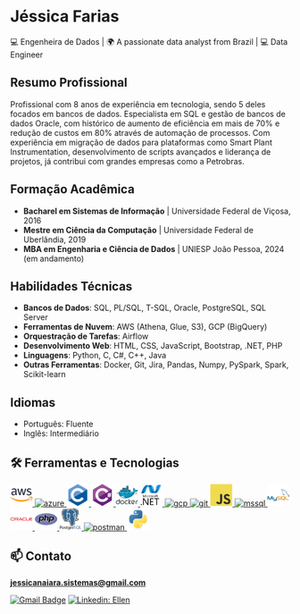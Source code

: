 <h1> Jéssica Farias</h1>

 <p>💻 Engenheira de Dados | 🌍 A passionate data analyst from Brazil | 💻 Data Engineer </p>

## Resumo Profissional

Profissional com 8 anos de experiência em tecnologia, sendo 5 deles focados em bancos de dados. Especialista em SQL e gestão de bancos de dados Oracle, com histórico de aumento de eficiência em mais de 70% e redução de custos em 80% através de automação de processos. Com experiência em migração de dados para plataformas como Smart Plant Instrumentation, desenvolvimento de scripts avançados e liderança de projetos, já contribui com grandes empresas como a Petrobras.

## Formação Acadêmica

- **Bacharel em Sistemas de Informação** | Universidade Federal de Viçosa, 2016
- **Mestre em Ciência da Computação** | Universidade Federal de Uberlândia, 2019
- **MBA em Engenharia e Ciência de Dados** | UNIESP João Pessoa, 2024 (em andamento)

## Habilidades Técnicas

- **Bancos de Dados**: SQL, PL/SQL, T-SQL, Oracle, PostgreSQL, SQL Server
- **Ferramentas de Nuvem**: AWS (Athena, Glue, S3), GCP (BigQuery)
- **Orquestração de Tarefas**: Airflow
- **Desenvolvimento Web**: HTML, CSS, JavaScript, Bootstrap, .NET, PHP
- **Linguagens**: Python, C, C#, C++, Java
- **Outras Ferramentas**: Docker, Git, Jira, Pandas, Numpy, PySpark, Spark, Scikit-learn

## Idiomas

- Português: Fluente
- Inglês: Intermediário

## 🛠️ Ferramentas e Tecnologias
<p align="left"> 
<a href="https://aws.amazon.com" target="_blank" rel="noreferrer"> <img src="https://raw.githubusercontent.com/devicons/devicon/master/icons/amazonwebservices/amazonwebservices-original-wordmark.svg" alt="aws" width="40" height="40"/> </a> 
<a href="https://azure.microsoft.com/en-in/" target="_blank" rel="noreferrer"> <img src="https://www.vectorlogo.zone/logos/microsoft_azure/microsoft_azure-icon.svg" alt="azure" width="40" height="40"/> </a> 
<a href="https://www.cprogramming.com/" target="_blank" rel="noreferrer"> <img src="https://raw.githubusercontent.com/devicons/devicon/master/icons/c/c-original.svg" alt="c" width="40" height="40"/> </a> 
<a href="https://www.w3schools.com/cs/" target="_blank" rel="noreferrer"> <img src="https://raw.githubusercontent.com/devicons/devicon/master/icons/csharp/csharp-original.svg" alt="csharp" width="40" height="40"/> </a> 
<a href="https://www.docker.com/" target="_blank" rel="noreferrer"> <img src="https://raw.githubusercontent.com/devicons/devicon/master/icons/docker/docker-original-wordmark.svg" alt="docker" width="40" height="40"/> </a> 
<a href="https://dotnet.microsoft.com/" target="_blank" rel="noreferrer"> <img src="https://raw.githubusercontent.com/devicons/devicon/master/icons/dot-net/dot-net-original-wordmark.svg" alt="dotnet" width="40" height="40"/> </a> 
<a href="https://cloud.google.com" target="_blank" rel="noreferrer"> <img src="https://www.vectorlogo.zone/logos/google_cloud/google_cloud-icon.svg" alt="gcp" width="40" height="40"/> </a> 
<a href="https://git-scm.com/" target="_blank" rel="noreferrer"> <img src="https://www.vectorlogo.zone/logos/git-scm/git-scm-icon.svg" alt="git" width="40" height="40"/> </a> 
<a href="https://developer.mozilla.org/en-US/docs/Web/JavaScript" target="_blank" rel="noreferrer"> <img src="https://raw.githubusercontent.com/devicons/devicon/master/icons/javascript/javascript-original.svg" alt="javascript" width="40" height="40"/> </a> 
<a href="https://www.microsoft.com/en-us/sql-server" target="_blank" rel="noreferrer"> <img src="https://www.svgrepo.com/show/303229/microsoft-sql-server-logo.svg" alt="mssql" width="40" height="40"/> </a> 
<a href="https://www.mysql.com/" target="_blank" rel="noreferrer"> <img src="https://raw.githubusercontent.com/devicons/devicon/master/icons/mysql/mysql-original-wordmark.svg" alt="mysql" width="40" height="40"/> </a> 
<a href="https://www.oracle.com/" target="_blank" rel="noreferrer"> <img src="https://raw.githubusercontent.com/devicons/devicon/master/icons/oracle/oracle-original.svg" alt="oracle" width="40" height="40"/> </a> 
<a href="https://www.php.net" target="_blank" rel="noreferrer"> <img src="https://raw.githubusercontent.com/devicons/devicon/master/icons/php/php-original.svg" alt="php" width="40" height="40"/> </a> 
<a href="https://www.postgresql.org" target="_blank" rel="noreferrer"> <img src="https://raw.githubusercontent.com/devicons/devicon/master/icons/postgresql/postgresql-original-wordmark.svg" alt="postgresql" width="40" height="40"/> </a> 
<a href="https://postman.com" target="_blank" rel="noreferrer"> <img src="https://www.vectorlogo.zone/logos/getpostman/getpostman-icon.svg" alt="postman" width="40" height="40"/> </a> 
<a href="https://www.python.org" target="_blank" rel="noreferrer"> <img src="https://raw.githubusercontent.com/devicons/devicon/master/icons/python/python-original.svg" alt="python" width="40" height="40"/> </a> </p>

## 📫 Contato
**jessicanaiara.sistemas@gmail.com**

[![Gmail Badge](https://img.shields.io/badge/-jessicanaiara.sistemas@gmail.com-FF0000?style=flat-square&logo=Gmail&logoColor=white&link=mailto:jessicanaiara.sistemas@gmail.com)](mailto:{jessicanaiara.sistemas@gmail.com})
[![Linkedin: Ellen](https://img.shields.io/badge/-jessdivaloper-blue?style=flat-square&logo=Linkedin&logoColor=white&link=https://www.linkedin.com/in/jessica-naiara-farias/)](https://www.linkedin.com/in/jessica-naiara-farias/)
<br><br>
